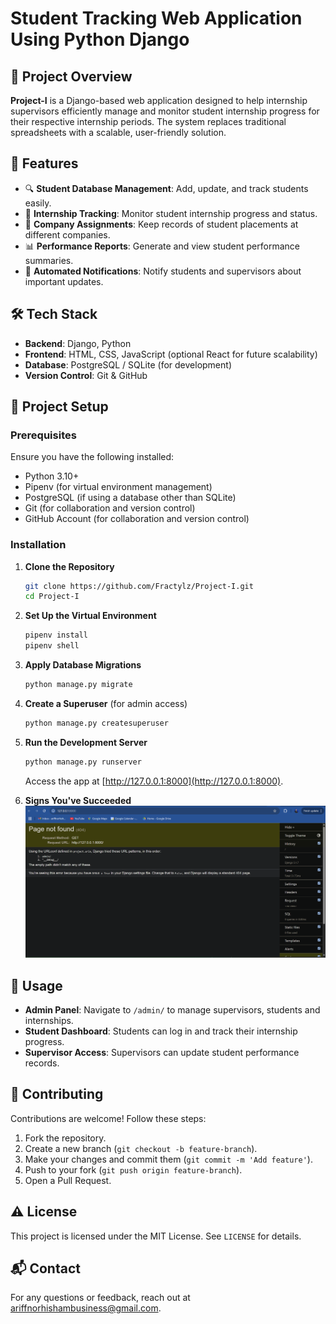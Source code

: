 # Student Tracking Web Application Using Python Django

## 📌 Project Overview
**Project-I** is a Django-based web application designed to help internship supervisors efficiently manage and monitor student internship progress for their respective internship periods. The system replaces traditional spreadsheets with a scalable, user-friendly solution.

## 🚀 Features
- 🔍 **Student Database Management**: Add, update, and track students easily.
- 📅 **Internship Tracking**: Monitor student internship progress and status.
- 🏢 **Company Assignments**: Keep records of student placements at different companies.
- 📊 **Performance Reports**: Generate and view student performance summaries.
- 📜 **Automated Notifications**: Notify students and supervisors about important updates.

## 🛠️ Tech Stack
- **Backend**: Django, Python
- **Frontend**: HTML, CSS, JavaScript (optional React for future scalability)
- **Database**: PostgreSQL / SQLite (for development)
- **Version Control**: Git & GitHub

## 📂 Project Setup
### Prerequisites
Ensure you have the following installed:
- Python 3.10+
- Pipenv (for virtual environment management)
- PostgreSQL (if using a database other than SQLite)
- Git (for collaboration and version control)
- GitHub Account (for collaboration and version control)

### Installation
1. **Clone the Repository**
   ```bash
   git clone https://github.com/Fractylz/Project-I.git
   cd Project-I
   ```

2. **Set Up the Virtual Environment**
   ```bash
   pipenv install
   pipenv shell
   ```

3. **Apply Database Migrations**
   ```bash
   python manage.py migrate
   ```

4. **Create a Superuser** (for admin access)
   ```bash
   python manage.py createsuperuser
   ```

5. **Run the Development Server**
   ```bash
   python manage.py runserver
   ```
   Access the app at [http://127.0.0.1:8000](http://127.0.0.1:8000).

6. **Signs You've Succeeded**
![alt text](image.png)


## 📝 Usage
- **Admin Panel**: Navigate to `/admin/` to manage supervisors, students and internships.
- **Student Dashboard**: Students can log in and track their internship progress.
- **Supervisor Access**: Supervisors can update student performance records.

## 📖 Contributing
Contributions are welcome! Follow these steps:
1. Fork the repository.
2. Create a new branch (`git checkout -b feature-branch`).
3. Make your changes and commit them (`git commit -m 'Add feature'`).
4. Push to your fork (`git push origin feature-branch`).
5. Open a Pull Request.

## ⚠️ License
This project is licensed under the MIT License. See `LICENSE` for details.

## 📬 Contact
For any questions or feedback, reach out at [ariffnorhishambusiness@gmail.com](mailto:ariffnorhishambusiness@gmail.com).

